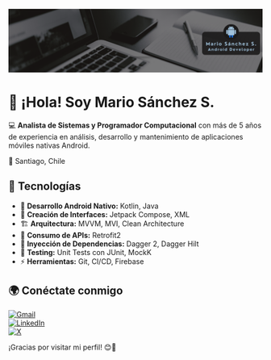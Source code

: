 ![Banner](https://raw.githubusercontent.com/marsanchezs/marsanchezs/main/banner.png)

# 👋 ¡Hola! Soy Mario Sánchez S.  

💻 **Analista de Sistemas y Programador Computacional** con más de 5 años de experiencia en análisis, desarrollo y mantenimiento de aplicaciones móviles nativas Android.  

📍 Santiago, Chile  

## 🚀 Tecnologías  
- 📱 **Desarrollo Android Nativo:** Kotlin, Java  
- 🎨 **Creación de Interfaces:** Jetpack Compose, XML  
- 🏗️ **Arquitectura:** MVVM, MVI, Clean Architecture  
- 🔌 **Consumo de APIs:** Retrofit2  
- 🔄 **Inyección de Dependencias:** Dagger 2, Dagger Hilt  
- 🧪 **Testing:** Unit Tests con JUnit, MockK  
- ⚡ **Herramientas:** Git, CI/CD, Firebase  

## 🌍 Conéctate conmigo  
[![Gmail](https://img.shields.io/badge/Gmail-D14836?style=for-the-badge&logo=gmail&logoColor=white)](mailto:marsanchezs@gmail.com)  
[![LinkedIn](https://img.shields.io/badge/LinkedIn-0A66C2?style=for-the-badge&logo=linkedin&logoColor=white)](https://linkedin.com/in/mario-sánchez-954b01a9)  
[![X](https://img.shields.io/badge/X-000000?style=for-the-badge&logo=twitter&logoColor=white)](https://twitter.com/mar_sanchez_s)  

¡Gracias por visitar mi perfil! 😊🚀
